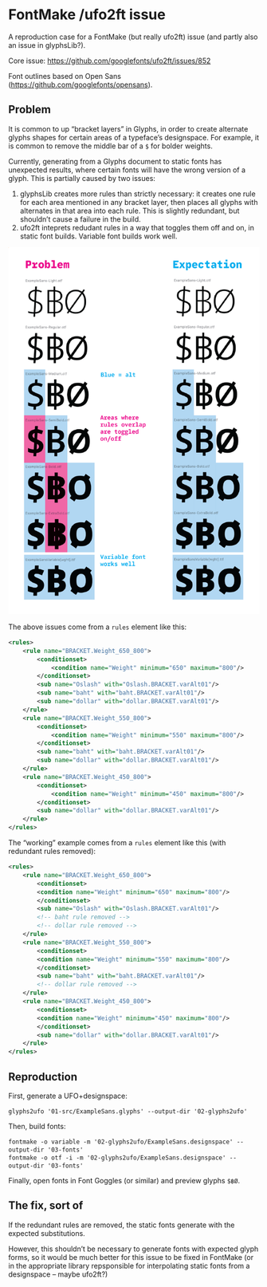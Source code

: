 # FontMake /ufo2ft issue

A reproduction case for a FontMake (but really ufo2ft) issue (and partly also an issue in glyphsLib?).

Core issue: https://github.com/googlefonts/ufo2ft/issues/852

Font outlines based on Open Sans (https://github.com/googlefonts/opensans).

## Problem

It is common to up “bracket layers” in Glyphs, in order to create alternate glyphs shapes for certain areas of a typeface’s designspace. For example, it is common to remove the middle bar of a `$` for bolder weights.

Currently, generating from a Glyphs document to static fonts has unexpected results, where certain fonts will have the wrong version of a glyph. This is partially caused by two issues:

1. glyphsLib creates more rules than strictly necessary: it creates one rule for each area mentioned in any bracket layer, then places all glyphs with alternates in that area into each rule. This is slightly redundant, but shouldn’t cause a failure in the build. 
2. ufo2ft inteprets redudant rules in a way that toggles them off and on, in static font builds. Variable font builds work well.

![diagram of the problem](img/test-fontmake-rules-overlap-diagram.png)

The above issues come from a `rules` element like this:

```xml
<rules>
    <rule name="BRACKET.Weight_650_800">
        <conditionset>
            <condition name="Weight" minimum="650" maximum="800"/>
        </conditionset>
        <sub name="Oslash" with="Oslash.BRACKET.varAlt01"/>
        <sub name="baht" with="baht.BRACKET.varAlt01"/>
        <sub name="dollar" with="dollar.BRACKET.varAlt01"/>
    </rule>
    <rule name="BRACKET.Weight_550_800">
        <conditionset>
            <condition name="Weight" minimum="550" maximum="800"/>
        </conditionset>
        <sub name="baht" with="baht.BRACKET.varAlt01"/>
        <sub name="dollar" with="dollar.BRACKET.varAlt01"/>
    </rule>
    <rule name="BRACKET.Weight_450_800">
        <conditionset>
            <condition name="Weight" minimum="450" maximum="800"/>
        </conditionset>
        <sub name="dollar" with="dollar.BRACKET.varAlt01"/>
    </rule>
</rules>
```

The “working” example comes from a `rules` element like this (with redundant rules removed):

```xml
<rules>
    <rule name="BRACKET.Weight_650_800">
        <conditionset>
        <condition name="Weight" minimum="650" maximum="800"/>
        </conditionset>
        <sub name="Oslash" with="Oslash.BRACKET.varAlt01"/>
        <!-- baht rule removed -->
        <!-- dollar rule removed -->
    </rule>
    <rule name="BRACKET.Weight_550_800">
        <conditionset>
        <condition name="Weight" minimum="550" maximum="800"/>
        </conditionset>
        <sub name="baht" with="baht.BRACKET.varAlt01"/>
        <!-- dollar rule removed -->
    </rule>
    <rule name="BRACKET.Weight_450_800">
        <conditionset>
        <condition name="Weight" minimum="450" maximum="800"/>
        </conditionset>
        <sub name="dollar" with="dollar.BRACKET.varAlt01"/>
    </rule>
</rules>
```


## Reproduction

First, generate a UFO+designspace:

```
glyphs2ufo '01-src/ExampleSans.glyphs' --output-dir '02-glyphs2ufo'
```

Then, build fonts:

```
fontmake -o variable -m '02-glyphs2ufo/ExampleSans.designspace' --output-dir '03-fonts'
fontmake -o otf -i -m '02-glyphs2ufo/ExampleSans.designspace' --output-dir '03-fonts'
```

Finally, open fonts in Font Goggles (or similar) and preview glyphs `$฿Ø`.

## The fix, sort of

If the redundant rules are removed, the static fonts generate with the expected substitutions.

However, this shouldn’t be necessary to generate fonts with expected glyph forms, so it would be much better for this issue to be fixed in FontMake (or in the appropriate library repsponsible for interpolating static fonts from a designspace – maybe ufo2ft?)

